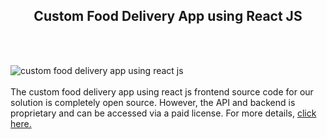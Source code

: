 <h2 style="text-align:center">Custom Food Delivery App using React JS</h2><br/><br/>

![custom food delivery app using react js](https://admin.ninjascode.com/wp-content/uploads/2025/repoImages/patricia/16.webp) <br/><br/>The custom food delivery app using react js frontend source code for our solution is completely open source. However, the API and backend is proprietary and can be accessed via a paid license. For more details, <a href="https://enatega.com/?utm_source=github&utm_medium=repo&utm_campaign=patricia-custom-food-delivery-app-using-react-js" target="_blank">click here.</a>
